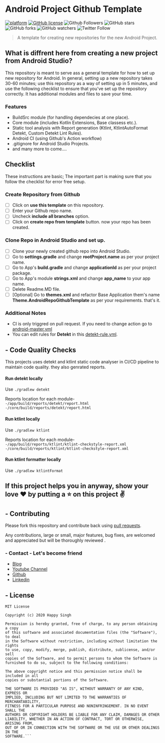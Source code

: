 # Android Project Github Template

[![platform](https://img.shields.io/badge/platform-Android-yellow.svg)](https://www.android.com)
[![GitHub license](https://img.shields.io/badge/License-MIT-blue.svg)](LICENSE)
![Github Followers](https://img.shields.io/github/followers/happysingh23828?label=Follow&style=social)
![GitHub stars](https://img.shields.io/github/stars/happysingh23828/android-github-repo-template?style=social)
![GitHub forks](https://img.shields.io/github/forks/happysingh23828/android-github-repo-template?style=social)
![GitHub watchers](https://img.shields.io/github/watchers/happysingh23828/android-github-repo-template?style=social)
![Twitter Follow](https://img.shields.io/twitter/follow/happysingh23828?label=Follow&style=social)

> A template for creating new repositories for the new Android Project.

## What is diffrent here from creating a new project from Android Studio?

This repository is meant to serve  ass a general template for how to set up new repository for Android. In general, setting up a new repository takes 30-60 minutes; use this repository as a way of setting up in 5 minutes, and use the following checklist to ensure that you've set up the repository correctly.
It has additional modules and files to save your time.

### Features
- BuildSrc module (for handling dependecies at one place).
- Core module (includes Kotlin Extensions, Base classess etc.).
- Static tool analysis with Report generation (Ktlint, KtlintAutoFormat Detekt, Custom Detekt Lint Rules).
- Android CI (using Github's Action workflow)
- .gitignore for Android Studio Projects.
- and many more to come....

## Checklist
These instructions are basic; The important part is making sure that you follow the checklist for error free setup.

### Create Repository from Github
- [ ] Click on **use this template** on this repository.
- [ ] Enter your Github repo name.
- [ ] Uncheck **include all branches** option.
- [ ] Click on **create repo from template** button.
now your repo has been created.

### Clone Repo in Android Studio and set up.
- [ ] Clone your newly created github repo into Android Studio.
- [ ] Go to **settings.gradle** and change **rootProject.name** as per your project name.
- [ ] Go to App's **build.gradle** and change **applicationId** as per your project package.
- [ ] Go to App's module **strings.xml** and change **app_name** to your app name.
- [ ] Delete Readme.MD file.
- [ ] [Optional] Go to **themes.xml** and refactor Base Application them's name **Theme.AndroidRepoGithubTemplate** as per your requirements.
that's it.

### Additional Notes
- CI is only triggred on pull request. If you need to change action go to [android-master.yml](https://github.com/happysingh23828/android-github-repo-template/blob/master/.github/workflows/android-master.yml)
- You can edit rules for **Detekt** in this [detekt-rule.yml](https://github.com/happysingh23828/android-github-repo-template/blob/master/app/detekt-rule.yml).

## - Code Quality Checks
This projects uses detekt and ktlint static code analyser in CI/CD pipeline to maintain code quality. they also genrated reports.

  #### Run detekt locally
  Use `./gradlew detekt`

  Reports location for each module-<br>
  `-/app/build/reports/detekt/report.html`<br>
  `-/core/build/reports/detekt/report.html`<br>

  #### Run ktlint locally
  Use `./gradlew ktlint`

  Reports location for each module-<br>
  `-/app/build/reports/ktlint/ktlint-checkstyle-report.xml`<br>
  `-/core/build/reports/ktlint/ktlint-checkstyle-report.xml`<br>

  #### Run ktlint formatter locally
  Use `./gradlew ktlintFormat`


## If this project helps you in anyway, show your love :heart: by putting a :star: on this project :v:


## - Contributing

Please fork this repository and contribute back using
[pull requests](https://github.com/happysingh23828/android-github-repo-template/pulls).

Any contributions, large or small, major features, bug fixes, are welcomed and appreciated
but will be thoroughly reviewed .

### - Contact - Let's become friend
- [Blog](https://happysingh.dev/)
- [Youtube Channel](https://www.youtube.com/channel/UCILhpbLSFkGzsiCYAeR30DA)
- [Github](https://github.com/happysingh23828)
- [Linkedin](https://www.linkedin.com/in/happpysingh23828/)

## - License

```
MIT License

Copyright (c) 2020 Happy Singh

Permission is hereby granted, free of charge, to any person obtaining a copy
of this software and associated documentation files (the "Software"), to deal
in the Software without restriction, including without limitation the rights
to use, copy, modify, merge, publish, distribute, sublicense, and/or sell
copies of the Software, and to permit persons to whom the Software is
furnished to do so, subject to the following conditions:

The above copyright notice and this permission notice shall be included in all
copies or substantial portions of the Software.

THE SOFTWARE IS PROVIDED "AS IS", WITHOUT WARRANTY OF ANY KIND, EXPRESS OR
IMPLIED, INCLUDING BUT NOT LIMITED TO THE WARRANTIES OF MERCHANTABILITY,
FITNESS FOR A PARTICULAR PURPOSE AND NONINFRINGEMENT. IN NO EVENT SHALL THE
AUTHORS OR COPYRIGHT HOLDERS BE LIABLE FOR ANY CLAIM, DAMAGES OR OTHER
LIABILITY, WHETHER IN AN ACTION OF CONTRACT, TORT OR OTHERWISE, ARISING FROM,
OUT OF OR IN CONNECTION WITH THE SOFTWARE OR THE USE OR OTHER DEALINGS IN THE
SOFTWARE.```
